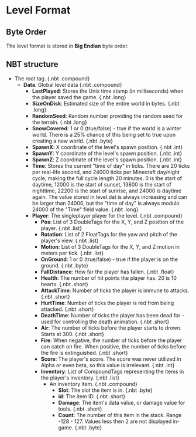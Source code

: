 # Level Format

## Byte Order

The level format is stored in **Big Endian** byte order.

## NBT structure

<div id="treeview">

* The root tag. {.nbt .compound}
    * **Data**: Global level data {.nbt .compound}
        * **LastPlayed**: Stores the Unix time stamp (in milliseconds) when the player saved the game. {.nbt .long}
        * **SizeOnDisk**: Estimated size of the entire world in bytes. {.nbt .long}
        * **RandomSeed**: Random number providing the random seed for the terrain. {.nbt .long}
        * **SnowCovered**: 1 or 0 (true/false) - true if the world is a winter world. There is a 25% chance of this being set to true upon creating a new world. {.nbt .byte}
        * **SpawnX**: X coordinate of the level's spawn position. {.nbt .int}
        * **SpawnY**: Y coordinate of the level's spawn position. {.nbt .int}
        * **SpawnZ**: Z coordinate of the level's spawn position. {.nbt .int}
        * **Time**: Stores the current "time of day" in ticks. There are 20 ticks per real-life second, and 24000 ticks per Minecraft day/night cycle, making the full cycle length 20 minutes. 0 is the start of daytime, 12000 is the start of sunset, 13800 is the start of nighttime, 22200 is the start of sunrise, and 24000 is daytime again. The value stored in level.dat is always increasing and can be larger than 24000, but the "time of day" is always modulo 24000 of the "Time" field value. {.nbt .long}
        * **Player**: The singleplayer player for the level. {.nbt .compound}
            * **Pos**: List of 3 DoubleTags for the X, Y, and Z position of the player. {.nbt .list}
            * **Rotation**: List of 2 FloatTags for the yaw and pitch of the player's view. {.nbt .list}
            * **Motion**: List of 3 DoubleTags for the X, Y, and Z motion in meters per tick. {.nbt .list}
            * **OnGround**: 1 or 0 (true/false) - true if the player is on the ground. {.nbt .byte}
            * **FallDistance**: How far the player has fallen. {.nbt .float}
            * **Health**: The number of hit points the player has. 20 is 10 hearts. {.nbt .short}
            * **AttackTime**: Number of ticks the player is immune to attacks. {.nbt .short}
            * **HurtTime**: Number of ticks the player is red from being attacked. {.nbt .short}
            * **DeathTime**: Number of ticks the player has been dead for - used for controlling the death animation. {.nbt .short}
            * **Air**: The number of ticks before the player starts to drown. Starts at 300. {.nbt .short}
            * **Fire**: When negative, the number of ticks before the player can catch on fire. When positive, the number of ticks before the fire is extinguished. {.nbt .short}
            * **Score**: The player's score. The score was never utilized in Alpha or even beta, so this value is irrelevant. {.nbt .int}
            * **Inventory**: List of CompoundTags representing the items in the player's inventory. {.nbt .list}
                * An inventory item. {.nbt .compound}
                    * **Slot**: The slot the item is in. {.nbt .byte}
                    * **id**: The item ID. {.nbt .short}
                    * **Damage**: The item's data value, or damage value for tools. {.nbt .short}
                    * **Count**: The number of this item in the stack. Range -128 - 127. Values less then 2 are not displayed in-game. {.nbt .byte}

</div>
